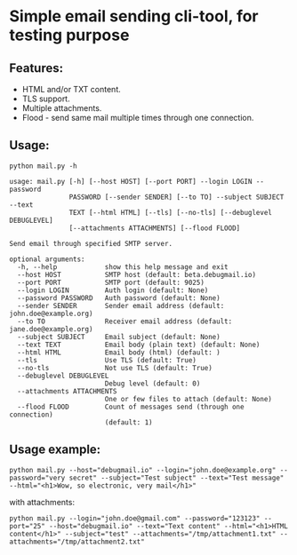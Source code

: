 Simple email sending cli-tool, for testing purpose
==================================================

Features:
---------

 -  HTML and/or TXT content.
 -  TLS support.
 -  Multiple attachments.
 -  Flood - send same mail multiple times through one connection.


Usage:
------

    python mail.py -h

```
usage: mail.py [-h] [--host HOST] [--port PORT] --login LOGIN --password
               PASSWORD [--sender SENDER] [--to TO] --subject SUBJECT --text
               TEXT [--html HTML] [--tls] [--no-tls] [--debuglevel DEBUGLEVEL]
               [--attachments ATTACHMENTS] [--flood FLOOD]

Send email through specified SMTP server.

optional arguments:
  -h, --help            show this help message and exit
  --host HOST           SMTP host (default: beta.debugmail.io)
  --port PORT           SMTP port (default: 9025)
  --login LOGIN         Auth login (default: None)
  --password PASSWORD   Auth password (default: None)
  --sender SENDER       Sender email address (default: john.doe@example.org)
  --to TO               Receiver email address (default: jane.doe@example.org)
  --subject SUBJECT     Email subject (default: None)
  --text TEXT           Email body (plain text) (default: None)
  --html HTML           Email body (html) (default: )
  --tls                 Use TLS (default: True)
  --no-tls              Not use TLS (default: True)
  --debuglevel DEBUGLEVEL
                        Debug level (default: 0)
  --attachments ATTACHMENTS
                        One or few files to attach (default: None)
  --flood FLOOD         Count of messages send (through one connection)
                        (default: 1)
```

Usage example:
--------------

```
python mail.py --host="debugmail.io" --login="john.doe@example.org" --password="very secret" --subject="Test subject" --text="Test message" --html="<h1>Wow, so electronic, very mail</h1>"
```

with attachments:

```
python mail.py --login="john.doe@gmail.com" --password="123123" --port="25" --host="debugmail.io" --text="Text content" --html="<h1>HTML content</h1>" --subject="test" --attachments="/tmp/attachment1.txt" --attachments="/tmp/attachment2.txt"
```